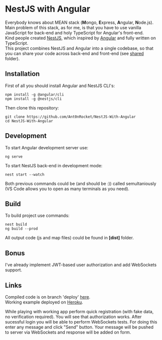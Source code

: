 # NestJS with Angular

Everybody knows about MEAN stack (**M**ongo, **E**xpress, **A**ngular, **N**ode.js). Main problem of this stack, as for me, is that you have to use vanilla JavaScript for back-end and holy TypeScript for Angular's front-end.  
Kind people created [NestJS](https://nestjs.com/), which inspired by [Angular](https://angular.io/) and fully written on TypeScript.  
This project combines NestJS and Angular into a single codebase, so that you can share your code across back-end and front-end (see [shared](https://github.com/Ant0nRocket/NestJS-With-Angular/tree/master/src/shared) folder).

## Installation

First of all you should install Angular and NestJS CLI's:

```console
npm install -g @angular/cli
npm install -g @nestjs/cli
```

Then clone this repository:

```console
git clone https://github.com/Ant0nRocket/NestJS-With-Angular
cd NestJS-With-Angular
```

## Development

To start Angular development server use:

```console
ng serve
```

To start NestJS back-end in development mode:

```console
nest start --watch
```

Both previous commands could be (and should be :)) called semultaniously (VS Code allows you to open as many terminals as you need).

## Build

To build project use commands:

```console
nest build
ng build --prod
```

All output code (js and map files) could be found in **[dist]** folder.

## Bonus

I've already implement JWT-based user authorization and add WebSockets support.

## Links

Compiled code is on branch 'deploy' [here](https://github.com/Ant0nRocket/NestJS-With-Angular/tree/deploy).  
Working example deployed on [Heroku](https://nestjs-with-angular.herokuapp.com/).

While playing with working app perform quick registration (with fake data, no verification required). You will see that authorization works. After sucessful login you will be able to perform WebSockets tests. For doing this enter any message and click "Send" button. Your message will be pushed to server via WebSockets and response will be added on form.
